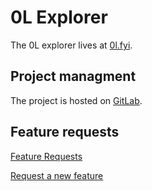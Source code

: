 # 0L Explorer

The 0L explorer lives at [0l.fyi](https://0l.fyi/).

## Project managment

The project is hosted on [GitLab](https://gitlab.com/0lfyi/explorer/).

## Feature requests

[Feature Requests](https://gitlab.com/0lfyi/explorer/-/issues/?label_name%5B%5D=feature-request)

[Request a new feature](https://gitlab.com/0lfyi/explorer/-/issues/new?issuable_template=feature-request)